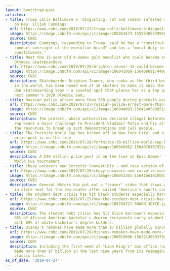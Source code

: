 ```yaml
---
layout: bootstrap-post
articles:
- title: Trump calls Baltimore a 'disgusting, rat and rodent infested mess' in attack
    on Rep. Elijah Cummings
  url: https://www.cnbc.com/2019/07/27/trump-calls-baltimore-a-disgusting-rat-and-rodent-infested-mess-in-attack-on-rep-elijah-cummings.html
  image: https://image.cnbcfm.com/api/v1/image/105863573-1555940572994gettyimages-1127671372.jpeg?v=1555940609
  source: CNBC
  description: Cummings, responding to Trump, said he has a "constitutional duty to
    conduct oversight of the executive brand" and has a "moral duty to fight for my
    constituents."
- title: Meet the 15-year-old X-Games gold medalist who could become one of the first
    Olympic skateboarders
  url: https://www.cnbc.com/2019/07/26/brighton-zeuner-15-could-become-one-of-the-1st-olympic-skateboarders.html
  image: https://image.cnbcfm.com/api/v1/image/106041068-1564086917449gettyimages-1156186840.jpeg?v=1564155504
  source: CNBC
  description: Skateboarder Brighton Zeuner, who ranks as the third best female skater
    in the world, has been named one of 16 skaters to make it onto the first-ever
    USA skateboarding team – a coveted spot that places her as a top qualifier for
    next summer's 2020 Olympic Gam…
- title: Russian police arrest more than 500 people during protests over Moscow elections
  url: https://www.cnbc.com/2019/07/27/russian-police-arrest-more-than-500-people-during-protests-over-moscow-elections.html
  image: https://image.cnbcfm.com/api/v1/image/106044093-1564240588851rtx718af.jpg?v=1564240712
  source: CNBC
  description: The protest, which authorities declared illegal beforehand, did not
    represent a major challenge to President Vladimir Putin and his allies who have
    the resources to break up such demonstrations and jail people.
- title: The Fortnite World Cup has kicked off in New York City, and a $30 million
    prize pool is on the line
  url: https://www.cnbc.com/2019/07/26/fortnites-30-million-world-cup-kicks-off.html
  image: https://image.cnbcfm.com/api/v1/image/106040362-1564070107921gettyimages-1149627277.jpg?v=1564070216
  source: CNBC
  description: A $30 million prize pool is on the line at Epic Games' first ever Fortnite
    World Cup tournament
- title: Chevy uncovers new Corvette Convertible – and race version of new Stingray
  url: https://www.cnbc.com/2019/07/26/chevy-uncovers-new-corvette-convertible-and-race-version-of-stingray.html
  image: https://image.cnbcfm.com/api/v1/image/106043301-15641661918582020-corvette-stingray-convertible----side-high-angle.jpg?v=1564166209
  source: CNBC
  description: General Motors has put out a "teaser" video that shows what it has
    in store next for the two-seater often called "America's sports car."
- title: The student debt crisis has hit black students especially hard. Here's how
  url: https://www.cnbc.com/2019/07/27/how-the-student-debt-crisis-has-hit-black-students-especially-hard.html
  image: https://image.cnbcfm.com/api/v1/image/105284721-SHAUN_JOYCE.jpg?v=1531409160
  source: CNBC
  description: The student debt crisis has hit black borrowers especially hard. Nearly
    85% of African American bachelor's degree recipients carry student debt, compared
    with 69% of white bachelor's degree holders.
- title: Disney's remakes have made more than $7 billion globally since 2010
  url: https://www.cnbc.com/2019/07/26/disneys-remakes-have-made-more-than-7-billion-globally-since-2010.html
  image: https://image.cnbcfm.com/api/v1/image/106019696-1563213059379nalaandsimbacropped.jpg?v=1563213134
  source: CNBC
  description: Including the first week of "Lion King's" box office run, Disney has
    made more than $7 billion in the last nine years from its reimaginings of its
    classic tales.
as_of_date: '2019-07-27'
---
```


